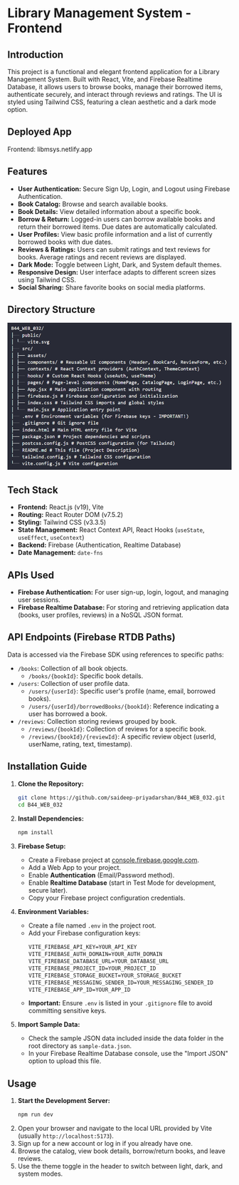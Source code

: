 # Library Management System - Frontend

## Introduction

This project is a functional and elegant frontend application for a Library Management System. Built with React, Vite, and Firebase Realtime Database, it allows users to browse books, manage their borrowed items, authenticate securely, and interact through reviews and ratings. The UI is styled using Tailwind CSS, featuring a clean aesthetic and a dark mode option.

## Deployed App
Frontend: libmsys.netlify.app

## Features

- **User Authentication:** Secure Sign Up, Login, and Logout using Firebase Authentication.
- **Book Catalog:** Browse and search available books.
- **Book Details:** View detailed information about a specific book.
- **Borrow & Return:** Logged-in users can borrow available books and return their borrowed items. Due dates are automatically calculated.
- **User Profiles:** View basic profile information and a list of currently borrowed books with due dates.
- **Reviews & Ratings:** Users can submit ratings and text reviews for books. Average ratings and recent reviews are displayed.
- **Dark Mode:** Toggle between Light, Dark, and System default themes.
- **Responsive Design:** User interface adapts to different screen sizes using Tailwind CSS.
- **Social Sharing:** Share favorite books on social media platforms.

## Directory Structure

![](./public/directory-structure.png "Directory Structure")

## Tech Stack

- **Frontend:** React.js (v19), Vite
- **Routing:** React Router DOM (v7.5.2)
- **Styling:** Tailwind CSS (v3.3.5)
- **State Management:** React Context API, React Hooks (`useState`, `useEffect`, `useContext`)
- **Backend:** Firebase (Authentication, Realtime Database)
- **Date Management:** `date-fns`

## APIs Used

- **Firebase Authentication:** For user sign-up, login, logout, and managing user sessions.
- **Firebase Realtime Database:** For storing and retrieving application data (books, user profiles, reviews) in a NoSQL JSON format.

## API Endpoints (Firebase RTDB Paths)

Data is accessed via the Firebase SDK using references to specific paths:

- `/books`: Collection of all book objects.
  - `/books/{bookId}`: Specific book details.
- `/users`: Collection of user profile data.
  - `/users/{userId}`: Specific user's profile (name, email, borrowed books).
  - `/users/{userId}/borrowedBooks/{bookId}`: Reference indicating a user has borrowed a book.
- `/reviews`: Collection storing reviews grouped by book.
  - `/reviews/{bookId}`: Collection of reviews for a specific book.
  - `/reviews/{bookId}/{reviewId}`: A specific review object (userId, userName, rating, text, timestamp).

## Installation Guide

1.  **Clone the Repository:**

    ```bash
    git clone https://github.com/saideep-priyadarshan/B44_WEB_032.git
    cd B44_WEB_032
    ```

2.  **Install Dependencies:**

    ```bash
    npm install
    ```

3.  **Firebase Setup:**

    - Create a Firebase project at [console.firebase.google.com](https://console.firebase.google.com/).
    - Add a Web App to your project.
    - Enable **Authentication** (Email/Password method).
    - Enable **Realtime Database** (start in Test Mode for development, secure later).
    - Copy your Firebase project configuration credentials.

4.  **Environment Variables:**

    - Create a file named `.env` in the project root.
    - Add your Firebase configuration keys:
      ```dotenv
      VITE_FIREBASE_API_KEY=YOUR_API_KEY
      VITE_FIREBASE_AUTH_DOMAIN=YOUR_AUTH_DOMAIN
      VITE_FIREBASE_DATABASE_URL=YOUR_DATABASE_URL
      VITE_FIREBASE_PROJECT_ID=YOUR_PROJECT_ID
      VITE_FIREBASE_STORAGE_BUCKET=YOUR_STORAGE_BUCKET
      VITE_FIREBASE_MESSAGING_SENDER_ID=YOUR_MESSAGING_SENDER_ID
      VITE_FIREBASE_APP_ID=YOUR_APP_ID
      ```
    - **Important:** Ensure `.env` is listed in your `.gitignore` file to avoid committing sensitive keys.

5.  **Import Sample Data:**
    - Check the sample JSON data included inside the data folder in the root directory as `sample-data.json`.
    - In your Firebase Realtime Database console, use the "Import JSON" option to upload this file.

## Usage

1.  **Start the Development Server:**
    ```bash
    npm run dev
    ```
2.  Open your browser and navigate to the local URL provided by Vite (usually `http://localhost:5173`).
3.  Sign up for a new account or log in if you already have one.
4.  Browse the catalog, view book details, borrow/return books, and leave reviews.
5.  Use the theme toggle in the header to switch between light, dark, and system modes.
